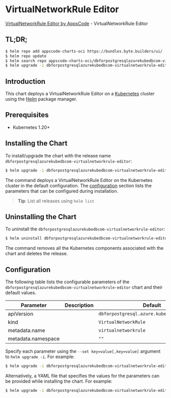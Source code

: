 # VirtualNetworkRule Editor

[VirtualNetworkRule Editor by AppsCode](https://appscode.com) - VirtualNetworkRule Editor

## TL;DR;

```bash
$ helm repo add appscode-charts-oci https://bundles.byte.builders/ui/
$ helm repo update
$ helm search repo appscode-charts-oci/dbforpostgresqlazurekubedbcom-virtualnetworkrule-editor --version=v0.5.0
$ helm upgrade -i dbforpostgresqlazurekubedbcom-virtualnetworkrule-editor appscode-charts-oci/dbforpostgresqlazurekubedbcom-virtualnetworkrule-editor -n default --create-namespace --version=v0.5.0
```

## Introduction

This chart deploys a VirtualNetworkRule Editor on a [Kubernetes](http://kubernetes.io) cluster using the [Helm](https://helm.sh) package manager.

## Prerequisites

- Kubernetes 1.20+

## Installing the Chart

To install/upgrade the chart with the release name `dbforpostgresqlazurekubedbcom-virtualnetworkrule-editor`:

```bash
$ helm upgrade -i dbforpostgresqlazurekubedbcom-virtualnetworkrule-editor appscode-charts-oci/dbforpostgresqlazurekubedbcom-virtualnetworkrule-editor -n default --create-namespace --version=v0.5.0
```

The command deploys a VirtualNetworkRule Editor on the Kubernetes cluster in the default configuration. The [configuration](#configuration) section lists the parameters that can be configured during installation.

> **Tip**: List all releases using `helm list`

## Uninstalling the Chart

To uninstall the `dbforpostgresqlazurekubedbcom-virtualnetworkrule-editor`:

```bash
$ helm uninstall dbforpostgresqlazurekubedbcom-virtualnetworkrule-editor -n default
```

The command removes all the Kubernetes components associated with the chart and deletes the release.

## Configuration

The following table lists the configurable parameters of the `dbforpostgresqlazurekubedbcom-virtualnetworkrule-editor` chart and their default values.

|     Parameter      | Description |                        Default                         |
|--------------------|-------------|--------------------------------------------------------|
| apiVersion         |             | <code>dbforpostgresql.azure.kubedb.com/v1alpha1</code> |
| kind               |             | <code>VirtualNetworkRule</code>                        |
| metadata.name      |             | <code>virtualnetworkrule</code>                        |
| metadata.namespace |             | <code>""</code>                                        |


Specify each parameter using the `--set key=value[,key=value]` argument to `helm upgrade -i`. For example:

```bash
$ helm upgrade -i dbforpostgresqlazurekubedbcom-virtualnetworkrule-editor appscode-charts-oci/dbforpostgresqlazurekubedbcom-virtualnetworkrule-editor -n default --create-namespace --version=v0.5.0 --set apiVersion=dbforpostgresql.azure.kubedb.com/v1alpha1
```

Alternatively, a YAML file that specifies the values for the parameters can be provided while
installing the chart. For example:

```bash
$ helm upgrade -i dbforpostgresqlazurekubedbcom-virtualnetworkrule-editor appscode-charts-oci/dbforpostgresqlazurekubedbcom-virtualnetworkrule-editor -n default --create-namespace --version=v0.5.0 --values values.yaml
```

